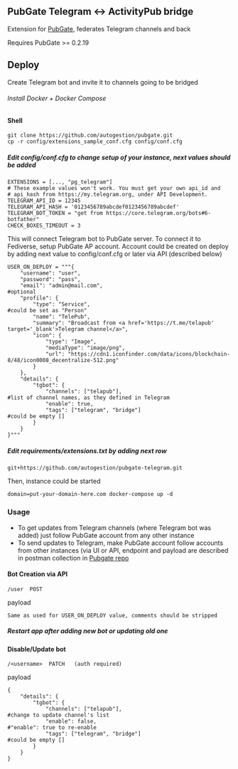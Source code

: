 ## PubGate Telegram <-> ActivityPub bridge
Extension for [PubGate](https://github.com/autogestion/pubgate), federates Telegram channels and back
                            
Requires PubGate >= 0.2.19
## Deploy
Create Telegram bot and invite it to channels going to be bridged
###### Install Docker + Docker Compose
#### Shell
```
git clone https://github.com/autogestion/pubgate.git
cp -r config/extensions_sample_conf.cfg config/conf.cfg
```
##### Edit config/conf.cfg to change setup of your instance, next values should be added
```
EXTENSIONS = [..., "pg_telegram"]
# These example values won't work. You must get your own api_id and
# api_hash from https://my.telegram.org, under API Development.
TELEGRAM_API_ID = 12345
TELEGRAM_API_HASH = '0123456789abcdef0123456789abcdef'
TELEGRAM_BOT_TOKEN = "get from https://core.telegram.org/bots#6-botfather"
CHECK_BOXES_TIMEOUT = 3
```
This will connect Telegram bot to PubGate server. To connect it to Fediverse, setup PubGate AP account.
Account could be created on deploy by adding next value to config/conf.cfg or later via API (described below)
```
USER_ON_DEPLOY = """{
    "username": "user",
    "password": "pass",
    "email": "admin@mail.com",                                          #optional    
    "profile": {
        "type": "Service",                                              #could be set as "Person"    
        "name": "TelePub",
        "summary": "Broadcast from <a href='https://t.me/telapub' target='_blank'>Telegram channel</a>",
        "icon": {
            "type": "Image",
            "mediaType": "image/png",
            "url": "https://cdn1.iconfinder.com/data/icons/blockchain-8/48/icon0008_decentralize-512.png"
        }
    },
    "details": {
        "tgbot": {
            "channels": ["telapub"],                                    #list of channel names, as they defined in Telegram
            "enable": true,
            "tags": ["telegram", "bridge"]                              #could be empty []
        }
    }
}"""
```
##### Edit requirements/extensions.txt by adding next row
```
git+https://github.com/autogestion/pubgate-telegram.git
```

Then, instance could be started
```
domain=put-your-domain-here.com docker-compose up -d
```

### Usage

- To get updates from Telegram channels (where Telegram bot was added) just follow PubGate account from any other instance
- To send updates to Telegram, make PubGate account follow accounts from other instances (via UI or API, endpoint and payload are described in postman collection in [Pubgate repo](https://github.com/autogestion/pubgate/blob/master/pubgate.postman_collection.json)

#### Bot Creation via API
```
/user  POST
```
payload 
```
Same as used for USER_ON_DEPLOY value, comments should be stripped
```

##### Restart app after adding new bot or updating old one

#### Disable/Update bot
```
/<username>  PATCH   (auth required)
```
payload
```
{
    "details": {
        "tgbot": {
            "channels": ["telapub"],                                      #change to update channel's list
            "enable": false,                                              #"enable": true to re-enable
            "tags": ["telegram", "bridge"]                                 #could be empty []
        }
    }
}
```
